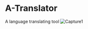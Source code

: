 # A-Translator
A language translating tool
![Capture1](https://user-images.githubusercontent.com/91911272/229426002-d0a0bbcb-0502-4c6d-91bd-d178e640a80e.PNG)


